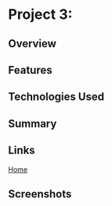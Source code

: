 # Project 3:

## Overview

## Features

## Technologies Used

## Summary

## Links
[Home]()
[]()

## Screenshots
